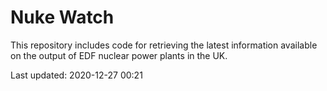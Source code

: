 # Nuke Watch

This repository includes code for retrieving the latest information available on the output of EDF nuclear power plants in the UK.

Last updated: 2020-12-27 00:21